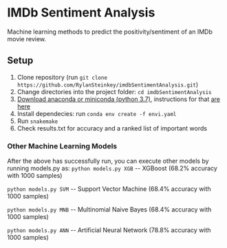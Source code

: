 # IMDb Sentiment Analysis
Machine learning methods to predict the positivity/sentiment of an IMDb movie review.

## Setup
1. Clone repository (run `git clone https://github.com/RylanSteinkey/imdbSentimentAnalysis.git`)
2. Change directories into the project folder: `cd imdbSentimentAnalysis`
3. [Download anaconda or miniconda (python 3.7)](https://conda.io/miniconda.html (python 3.7)), instructions for that [are here](https://conda.io/docs/user-guide/install/index.html)
4. Install dependecies: run `conda env create -f envi.yaml`
5. Run `snakemake`
6. Check results.txt for accuracy and a ranked list of important words


### Other Machine Learning Models

After the above has successfully run, you can execute other models by running models.py as:
`python models.py XGB` -- XGBoost                    (68.2% accuracy with 1000 samples)

`python models.py SVM` -- Support Vector Machine     (68.4% accuracy with 1000 samples)

`python models.py MNB` -- Multinomial Naive Bayes    (68.4% accuracy with 1000 samples)

`python models.py ANN` -- Artificial Neural Network  (78.8% accuracy with 1000 samples)
